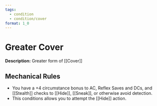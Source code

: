 ```yaml
---
tags:
  - condition
  - condition/cover
format: 1_0
---
```

# Greater Cover

**Description:** Greater form of [[Cover]]

## Mechanical Rules

- You have a +4 circumstance bonus to AC, Reflex Saves and DCs, and [[Stealth]] checks to [[Hide]], [[Sneak]], or otherwise avoid detection.
- This conditions allows you to attempt the [[Hide]] action.
